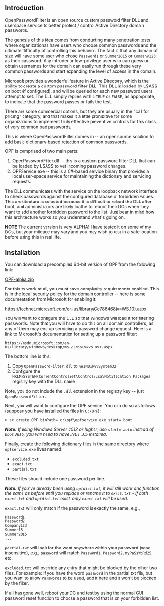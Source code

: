 Introduction
------------
OpenPasswordFilter is an open source custom password filter DLL and userspace service to better protect / control Active Directory domain passwords.

The genesis of this idea comes from conducting many penetration tests where organizationas have users who choose common passwords and the ultimate difficulty of controlling this behavior.  The fact is that any domain of size will have some user who chose `Password1` or `Summer2015` or `Company123` as their password.  Any intruder or low-privilege user who can guess or obtain usernames for the domain can easily run through these very common passwords and start expanding the level of access in the domain.

Microsoft provides a wonderful feature in Active Directory, which is the ability to create a custom password filter DLL.  This DLL is loaded by LSASS on boot (if configured), and will be queried for each new password users attempt to set.  The DLL simply replies with a `TRUE` or `FALSE`, as appropriate, to indicate that the password passes or fails the test.  

There are some commercial options, but they are usually in the "call for pricing" category, and that makes it a little prohibitive for some organizations to implement truly effective preventive controls for this class of very common bad passwords.  

This is where OpenPasswordFilter comes in -- an open source solution to add basic dictionary-based rejection of common passwords.

OPF is comprised of two main parts:

   1. OpenPasswordFilter.dll -- this is a custom password filter DLL that can be loaded by LSASS to vet incoming password changes.
   2. OPFService.exe -- this is a C#-based service binary that provides a local user-space service for maintaining the dictionary and servicing requests.
  
The DLL communicates with the service on the loopback network interface to check passwords against the configured database of forbidden values.  This architecture is selected because it is difficult to reload the DLL after boot, and administrators are likely loathe to reboot their DCs when they want to add another forbidden password to the list.  Just bear in mind how this architecture works so you understand what's going on.

**NOTE** The current version is very ALPHA!  I have tested it on some of my DCs, but your mileage may vary and you may wish to test in a safe location before using this in real life.

Installation
------------
You can download a precompiled 64-bit version of OPF from the following link:

[OPF-alpha.zip](https://github.com/jephthai/OpenPasswordFilter/raw/master/OPF-alpha.zip)

For this to work at all, you must have complexity requirements enabled.  This is in the local security policy for the domain controller -- here is some documentation from Microsoft for enabling it:

  https://technet.microsoft.com/en-us/library/Cc786468(v=WS.10).aspx

You will want to configure the DLL so that Windows will load it for filtering passwords.  Note that you will have to do this on all domain controllers, as any of them may end up servicing a password change request.  Here is a link to Microsoft's documentation for setting up a password filter:

    https://msdn.microsoft.com/en-us/library/windows/desktop/ms721766(v=vs.85).aspx
    
The bottom line is this:

  1. Copy `OpenPasswordFilter.dll` to `%WINDIR%\System32`
  2. Configure the `HKLM\SYSTEM\CurrentControlSet\Control\Lsa\Notification Packages` registry key with the DLL name
  
Note, you do not include the `.dll` extension in the registry key -- just `OpenPasswordFilter`.

Next, you will want to configure the OPF service.  You can do so as follows (suppose you have installed the files in `C:\OPF`):

    > sc create OPF binPath= c:\opf\opfservice.exe start= boot
*__Note:__ If using Windows Server 2012 or higher, use `start= auto` instead of `boot` Also, you will need to have .NET 3.5 installed.*

Finally, create the following dictionary files in the same directory where `opfservice.exe` lives named:

 - `excluded.txt`
 - `exact.txt`
 - `partial.txt`

These files should include one password per line.

*__Note:__ If you've already been using `opfdict.txt`, it will still work and function the same as before until you replace or rename it to `exact.txt` - if both `exact.txt` and `opfdict.txt` exist, only `exact.txt` will be used.*  

`exact.txt` will only match if the password is exactly the same, e.g.,

    Password1
    Password2
    Company123
    Summer15
    Summer2015
    ...

`partial.txt` will look for the word anywhere within your password (case-insensitive), e.g., `password` will match `Password1`, `Password2`, `myPaSsWoRd25`, etc.

`excluded.txt` will override any entry that might be blocked by the other two files. For example: if you have the word `password` in the partial.txt file, but you want to allow `Password1` to be used, add it here and it won't be blocked by the filter.

If all has gone well, reboot your DC and test by using the normal GUI password reset function to choose a password that is on your forbidden list.
